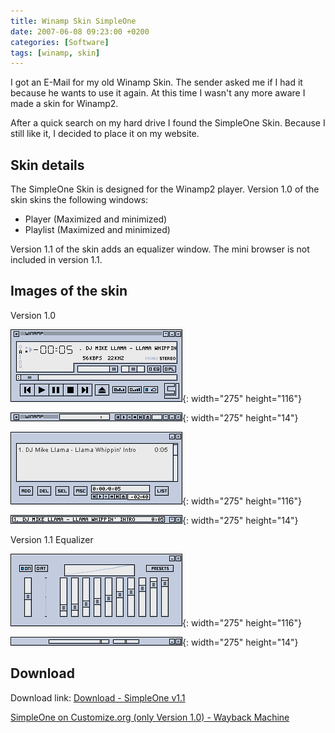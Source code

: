 ```yaml
---
title: Winamp Skin SimpleOne
date: 2007-06-08 09:23:00 +0200
categories: [Software]
tags: [winamp, skin]
---
```


I got an E-Mail for my old Winamp Skin.
The sender asked me if I had it because he wants to use it again.
At this time I wasn't any more aware I made a skin for Winamp2.

After a quick search on my hard drive I found the SimpleOne Skin.
Because I still like it, I decided to place it on my website.

## Skin details

The SimpleOne Skin is designed for the Winamp2 player.
Version 1.0 of the skin skins the following windows:

- Player (Maximized and minimized)
- Playlist (Maximized and minimized)

Version 1.1 of the skin adds an equalizer window.
The mini browser is not included in version 1.1.

## Images of the skin

Version 1.0

![Player maximized](/assets/img/2005-03-30/player_max.png){: width="275" height="116"}

![Player minimized](/assets/img/2005-03-30/player_min.png){: width="275" height="14"}

![Playlist maximized](/assets/img/2005-03-30/playlist_max.png){: width="275" height="116"}

![Playlist minimized](/assets/img/2005-03-30/playlist_min.png){: width="275" height="14"}

Version 1.1 Equalizer

![Equalizer maximized](/assets/img/2005-03-30/equal_max.png){: width="275" height="116"}

![Equalizer minimized](/assets/img/2005-03-30/equal_min.png){: width="275" height="14"}

## Download

Download link:
[Download - SimpleOne v1.1](/assets/files/SimpleOne_v1.1.wsz.zip)

[SimpleOne on Customize.org (only Version 1.0) - Wayback Machine](https://web.archive.org/web/20061115194332/http://customize.org/details/39082)
